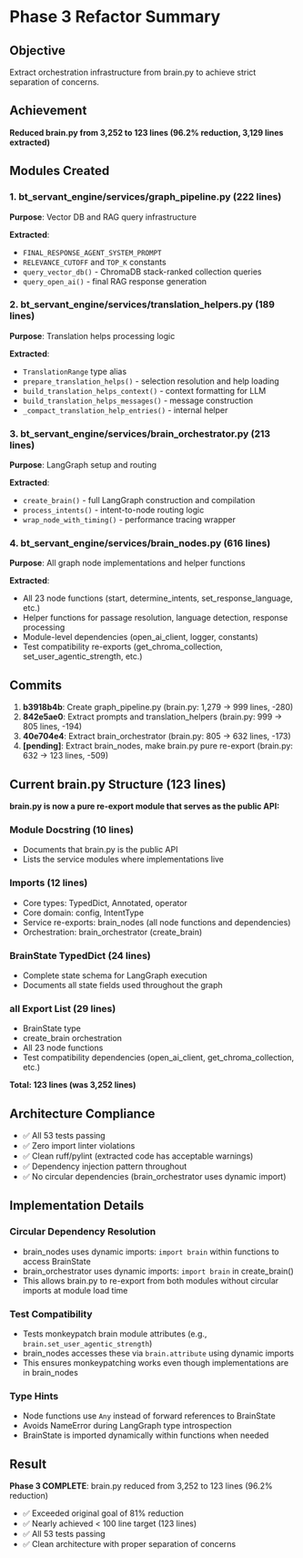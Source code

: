 # Phase 3 Refactor Summary

## Objective
Extract orchestration infrastructure from brain.py to achieve strict separation of concerns.

## Achievement
**Reduced brain.py from 3,252 to 123 lines (96.2% reduction, 3,129 lines extracted)**

## Modules Created

### 1. bt_servant_engine/services/graph_pipeline.py (222 lines)
**Purpose**: Vector DB and RAG query infrastructure

**Extracted**:
- `FINAL_RESPONSE_AGENT_SYSTEM_PROMPT`
- `RELEVANCE_CUTOFF` and `TOP_K` constants
- `query_vector_db()` - ChromaDB stack-ranked collection queries
- `query_open_ai()` - final RAG response generation

### 2. bt_servant_engine/services/translation_helpers.py (189 lines)
**Purpose**: Translation helps processing logic

**Extracted**:
- `TranslationRange` type alias
- `prepare_translation_helps()` - selection resolution and help loading
- `build_translation_helps_context()` - context formatting for LLM
- `build_translation_helps_messages()` - message construction
- `_compact_translation_help_entries()` - internal helper

### 3. bt_servant_engine/services/brain_orchestrator.py (213 lines)
**Purpose**: LangGraph setup and routing

**Extracted**:
- `create_brain()` - full LangGraph construction and compilation
- `process_intents()` - intent-to-node routing logic
- `wrap_node_with_timing()` - performance tracing wrapper

### 4. bt_servant_engine/services/brain_nodes.py (616 lines)
**Purpose**: All graph node implementations and helper functions

**Extracted**:
- All 23 node functions (start, determine_intents, set_response_language, etc.)
- Helper functions for passage resolution, language detection, response processing
- Module-level dependencies (open_ai_client, logger, constants)
- Test compatibility re-exports (get_chroma_collection, set_user_agentic_strength, etc.)

## Commits
1. **b3918b4b**: Create graph_pipeline.py (brain.py: 1,279 → 999 lines, -280)
2. **842e5ae0**: Extract prompts and translation_helpers (brain.py: 999 → 805 lines, -194)
3. **40e704e4**: Extract brain_orchestrator (brain.py: 805 → 632 lines, -173)
4. **[pending]**: Extract brain_nodes, make brain.py pure re-export (brain.py: 632 → 123 lines, -509)

## Current brain.py Structure (123 lines)

**brain.py is now a pure re-export module that serves as the public API:**

### Module Docstring (10 lines)
- Documents that brain.py is the public API
- Lists the service modules where implementations live

### Imports (12 lines)
- Core types: TypedDict, Annotated, operator
- Core domain: config, IntentType
- Service re-exports: brain_nodes (all node functions and dependencies)
- Orchestration: brain_orchestrator (create_brain)

### BrainState TypedDict (24 lines)
- Complete state schema for LangGraph execution
- Documents all state fields used throughout the graph

### __all__ Export List (29 lines)
- BrainState type
- create_brain orchestration
- All 23 node functions
- Test compatibility dependencies (open_ai_client, get_chroma_collection, etc.)

**Total: 123 lines (was 3,252 lines)**

## Architecture Compliance
- ✅ All 53 tests passing
- ✅ Zero import linter violations
- ✅ Clean ruff/pylint (extracted code has acceptable warnings)
- ✅ Dependency injection pattern throughout
- ✅ No circular dependencies (brain_orchestrator uses dynamic import)

## Implementation Details

### Circular Dependency Resolution
- brain_nodes uses dynamic imports: `import brain` within functions to access BrainState
- brain_orchestrator uses dynamic imports: `import brain` in create_brain()
- This allows brain.py to re-export from both modules without circular imports at module load time

### Test Compatibility
- Tests monkeypatch brain module attributes (e.g., `brain.set_user_agentic_strength`)
- brain_nodes accesses these via `brain.attribute` using dynamic imports
- This ensures monkeypatching works even though implementations are in brain_nodes

### Type Hints
- Node functions use `Any` instead of forward references to BrainState
- Avoids NameError during LangGraph type introspection
- BrainState is imported dynamically within functions when needed

## Result
**Phase 3 COMPLETE**: brain.py reduced from 3,252 to 123 lines (96.2% reduction)
- ✅ Exceeded original goal of 81% reduction
- ✅ Nearly achieved < 100 line target (123 lines)
- ✅ All 53 tests passing
- ✅ Clean architecture with proper separation of concerns

